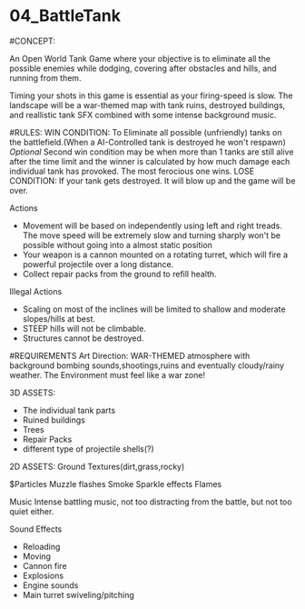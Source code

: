 # 04_BattleTank

#CONCEPT:

An Open World Tank Game where your objective is to eliminate all the possible enemies while dodging, covering after obstacles and hills, and running from them.


Timing your shots in this game is essential as your firing-speed is slow.
The landscape will be a war-themed map with tank ruins, destroyed buildings, and reallistic tank SFX combined with some intense background music.

#RULES:
   WIN CONDITION:
   To Eliminate all possible (unfriendly) tanks on the battlefield.(When a AI-Controlled tank is destroyed he won't respawn)
   *Optional* Second win condition may be when more than 1 tanks are still alive after the time limit and the winner is calculated by how much damage each individual tank has provoked. The most ferocious one wins.
   LOSE CONDITION: If your tank gets destroyed. It will blow up and the game will be over.

Actions
- Movement will be based on independently using left and right treads. The move speed will be extremely slow and turning sharply won't be possible without going into a almost static position
- Your weapon is a cannon mounted on a rotating turret, which will fire a powerful projectile over a long distance.
- Collect repair packs from the ground to refill health.


Illegal Actions
- Scaling on most of the inclines will be limited to shallow and moderate slopes/hills at best.
- STEEP hills will not be climbable.
- Structures cannot be destroyed.

#REQUIREMENTS
Art Direction:
WAR-THEMED atmosphere with background bombing sounds,shootings,ruins and eventually cloudy/rainy weather. The Environment must feel like a war zone!

3D ASSETS:
- The individual tank parts
- Ruined buildings
- Trees
- Repair Packs
- different type of projectile shells(?)

2D ASSETS:
Ground Textures(dirt,grass,rocky)

$Particles
Muzzle flashes
Smoke
Sparkle effects
Flames

Music
Intense battling music, not too distracting from the battle, but not too quiet either.

Sound Effects
- Reloading
- Moving
- Cannon fire
- Explosions
- Engine sounds
- Main turret swiveling/pitching
